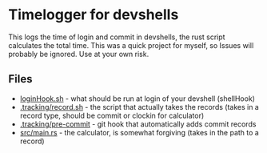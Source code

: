 # Timelogger for devshells
This logs the time of login and commit in devshells, the rust script calculates the total time. This was a quick project for myself, so Issues will probably be ignored. Use at your own risk.
## Files
 - [loginHook.sh](loginHook.sh) - what should be run at login of your devshell (shellHook)
 - [.tracking/record.sh](.tracking/record.sh) - the script that actually takes the records (takes in a record type, should be commit or clockin for calculator)
 - [.tracking/pre-commit](.tracking/pre-commit) - git hook that automatically adds commit records
 - [src/main.rs](src/main.rs) - the calculator, is somewhat forgiving (takes in the path to a record)
